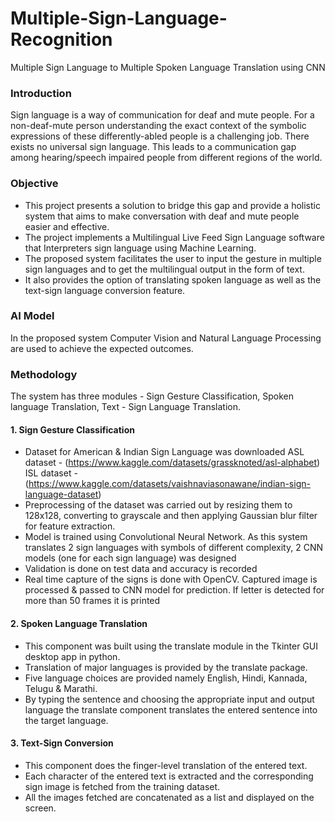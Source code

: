 # Multiple-Sign-Language-Recognition
Multiple Sign Language to Multiple Spoken Language Translation using CNN

### Introduction
Sign language is a way of communication for deaf and mute people. For a non-deaf-mute person understanding the exact context of the symbolic expressions of these differently-abled people is a challenging job. There exists no universal sign language. This leads to a communication gap among hearing/speech impaired people from different regions of the world.

### Objective
- This project presents a solution to bridge this gap and provide a holistic system that aims to make conversation with deaf and mute people easier and effective. 
- The project implements a Multilingual Live Feed Sign Language software that Interpreters sign language using Machine Learning. 
- The proposed system facilitates the user to input the gesture in multiple sign languages and to get the multilingual output in the form of text. 
- It also provides the option of translating spoken language as well as the text-sign language conversion feature.

### AI Model 
In the proposed system Computer Vision and Natural Language Processing are used to achieve the expected outcomes.

### Methodology
The system has three modules - Sign Gesture Classification, Spoken language Translation, Text - Sign Language Translation.

#### 1. Sign Gesture Classification
- Dataset for American & Indian Sign Language was downloaded
  ASL dataset - (https://www.kaggle.com/datasets/grassknoted/asl-alphabet)
  ISL dataset - (https://www.kaggle.com/datasets/vaishnaviasonawane/indian-sign-language-dataset)
- Preprocessing of the dataset was carried out by resizing them to 128x128, converting to grayscale and then applying Gaussian blur filter for feature extraction.
- Model is trained using Convolutional Neural Network. As this system translates 2 sign languages with symbols of different complexity, 2 CNN models (one for each sign language) was designed
- Validation is done on test data and accuracy is recorded
- Real time capture of the signs is done with OpenCV. Captured image is processed & passed to CNN model for prediction. If letter is detected for more than 50 frames it is printed

#### 2. Spoken Language Translation
- This component was built using the translate module in the Tkinter GUI desktop app in python.
- Translation of major languages is provided by the translate package.
- Five language choices are provided namely English, Hindi, Kannada, Telugu & Marathi.
- By typing the sentence and choosing the appropriate input and output language the translate component translates the entered sentence into the target language.

#### 3. Text-Sign Conversion
- This component does the finger-level translation of the entered text.
- Each character of the entered text is extracted and the corresponding sign image is fetched from the training dataset.
- All the images fetched are concatenated as a list and displayed on the screen. 
